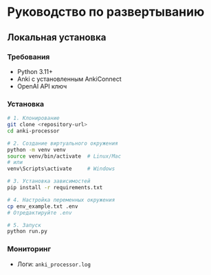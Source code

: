 # Руководство по развертыванию

## Локальная установка

### Требования
- Python 3.11+
- Anki с установленным AnkiConnect
- OpenAI API ключ

### Установка
```bash
# 1. Клонирование
git clone <repository-url>
cd anki-processor

# 2. Создание виртуального окружения
python -m venv venv
source venv/bin/activate  # Linux/Mac
# или
venv\Scripts\activate     # Windows

# 3. Установка зависимостей
pip install -r requirements.txt

# 4. Настройка переменных окружения
cp env_example.txt .env
# Отредактируйте .env

# 5. Запуск
python run.py
```

### Мониторинг
- Логи: `anki_processor.log`
